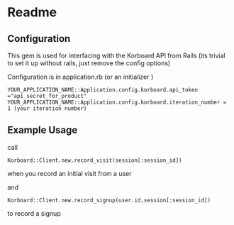 Readme
======


Configuration
-------------

This gem is used for interfacing with the Korboard API from Rails (its trivial to set it up without rails, just remove the config options)

Configuration is in application.rb (or an initializer ) 

    YOUR_APPLICATION_NAME::Application.config.korboard.api_token ="api_secret_for_product"
    YOUR_APPLICATION_NAME::Application.config.korboard.iteration_number = 1 (your iteration number)

Example Usage
-------------

call

    Korboard::Client.new.record_visit(session[:session_id])

when you record an initial visit from a user

and

    Korboard::Client.new.record_signup(user.id,session[:session_id])
        
to record a signup

    
